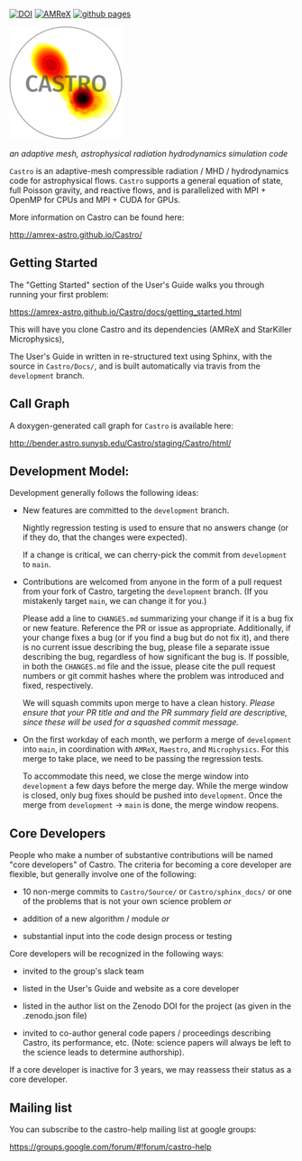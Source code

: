 [![DOI](https://zenodo.org/badge/DOI/10.5281/zenodo.2301848.svg)](https://doi.org/10.5281/zenodo.2301848)
[![AMReX](https://amrex-codes.github.io/badges/powered%20by-AMReX-red.svg)](https://amrex-codes.github.io)
[![github pages](https://github.com/AMReX-Astro/Castro/workflows/github%20pages/badge.svg)](https://github.com/AMReX-Astro/Castro/actions?query=workflow%3A%22github+pages%22)

![Castro](https://github.com/AMReX-Astro/Castro/blob/development/Util/logo/castro_logo_hot_200.png)

*an adaptive mesh, astrophysical radiation hydrodynamics simulation code*

`Castro` is an adaptive-mesh compressible radiation / MHD / hydrodynamics
code for astrophysical flows.  `Castro` supports a general equation of
state, full Poisson gravity, and reactive flows, and is parallelized
with MPI + OpenMP for CPUs and MPI + CUDA for GPUs.

More information on Castro can be found here:

http://amrex-astro.github.io/Castro/


## Getting Started

The "Getting Started" section of the User's Guide walks you
through running your first problem:

https://amrex-astro.github.io/Castro/docs/getting_started.html

This will have you clone Castro and its dependencies (AMReX and
StarKiller Microphysics),

The User's Guide in written in re-structured text using Sphinx, with
the source in `Castro/Docs/`, and is built automatically
via travis from the `development` branch.

## Call Graph

A doxygen-generated call graph for `Castro` is available here:

http://bender.astro.sunysb.edu/Castro/staging/Castro/html/


## Development Model:

Development generally follows the following ideas:

  * New features are committed to the `development` branch.

    Nightly regression testing is used to ensure that no answers
    change (or if they do, that the changes were expected).

    If a change is critical, we can cherry-pick the commit from
    `development` to `main`.

  * Contributions are welcomed from anyone in the form of a pull
    request from your fork of Castro, targeting the `development`
    branch. (If you mistakenly target `main`, we can change it
    for you.)

    Please add a line to `CHANGES.md` summarizing your change if it
    is a bug fix or new feature.  Reference the PR or issue as
    appropriate. Additionally, if your change fixes a bug (or if
    you find a bug but do not fix it), and there is no current
    issue describing the bug, please file a separate issue describing
    the bug, regardless of how significant the bug is. If possible,
    in both the `CHANGES.md` file and the issue, please cite the pull
    request numbers or git commit hashes where the problem was
    introduced and fixed, respectively.

    We will squash commits upon merge to have a clean history.
    *Please ensure that your PR title and and the PR summary field are
    descriptive, since these will be used for a squashed commit message.*

  * On the first workday of each month, we perform a merge of
    `development` into `main`, in coordination with `AMReX`,
    `Maestro`, and `Microphysics`.  For this merge to take place, we
    need to be passing the regression tests.

    To accommodate this need, we close the merge window into
    `development` a few days before the merge day.  While the merge
    window is closed, only bug fixes should be pushed into
    `development`.  Once the merge from `development` -> `main` is
    done, the merge window reopens.


## Core Developers

People who make a number of substantive contributions will be named
"core developers" of Castro.  The criteria for becoming a core
developer are flexible, but generally involve one of the following:

  * 10 non-merge commits to `Castro/Source/` or `Castro/sphinx_docs/`
    or one of the problems that is not your own science problem *or*

  * addition of a new algorithm / module  *or*

  * substantial input into the code design process or testing

Core developers will be recognized in the following ways:

  * invited to the group's slack team

  * listed in the User's Guide and website as a core developer

  * listed in the author list on the Zenodo DOI for the project
    (as given in the .zenodo.json file)

  * invited to co-author general code papers / proceedings describing
    Castro, its performance, etc.  (Note: science papers will always
    be left to the science leads to determine authorship).

If a core developer is inactive for 3 years, we may reassess their
status as a core developer.



## Mailing list

You can subscribe to the castro-help mailing list at google groups:

https://groups.google.com/forum/#!forum/castro-help
